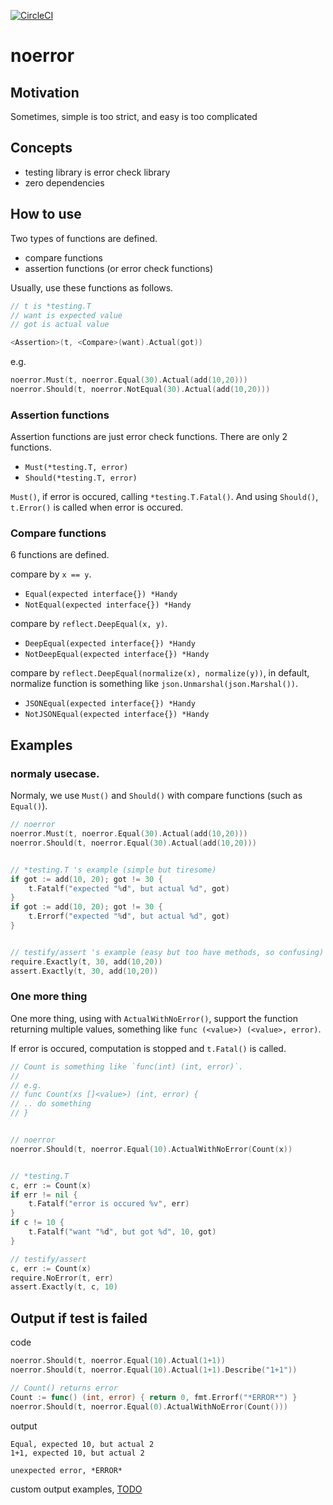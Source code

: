 [![CircleCI](https://circleci.com/gh/podhmo/noerror.svg?style=svg)](https://circleci.com/gh/podhmo/noerror)

# noerror

## Motivation

Sometimes, simple is too strict, and easy is too complicated

## Concepts

- testing library is error check library
- zero dependencies

## How to use

Two types of functions are defined.

- compare functions
- assertion functions (or error check functions)

Usually, use these functions as follows.

```go
// t is *testing.T
// want is expected value
// got is actual value

<Assertion>(t, <Compare>(want).Actual(got))
```

e.g.

```go
noerror.Must(t, noerror.Equal(30).Actual(add(10,20)))
noerror.Should(t, noerror.NotEqual(30).Actual(add(10,20)))
```

### Assertion functions

Assertion functions are just error check functions. There are only 2 functions.

- `Must(*testing.T, error)`
- `Should(*testing.T, error)`

`Must()`, if error is occured, calling `*testing.T.Fatal()`. And using `Should()`, `t.Error()` is called when error is occured.

### Compare functions

6 functions are defined.

compare by `x == y`.

- `Equal(expected interface{}) *Handy`
- `NotEqual(expected interface{}) *Handy`

compare by `reflect.DeepEqual(x, y)`.

- `DeepEqual(expected interface{}) *Handy`
- `NotDeepEqual(expected interface{}) *Handy`

compare by `reflect.DeepEqual(normalize(x), normalize(y))`, in default, normalize function is something like `json.Unmarshal(json.Marshal())`.

- `JSONEqual(expected interface{}) *Handy`
- `NotJSONEqual(expected interface{}) *Handy`

## Examples

### normaly usecase.

Normaly, we use `Must()` and `Should()` with compare functions (such as `Equal()`).

```go
// noerror
noerror.Must(t, noerror.Equal(30).Actual(add(10,20)))
noerror.Should(t, noerror.Equal(30).Actual(add(10,20)))


// *testing.T 's example (simple but tiresome)
if got := add(10, 20); got != 30 {
	t.Fatalf("expected "%d", but actual %d", got)
}
if got := add(10, 20); got != 30 {
	t.Errorf("expected "%d", but actual %d", got)
}


// testify/assert 's example (easy but too have methods, so confusing)
require.Exactly(t, 30, add(10,20))
assert.Exactly(t, 30, add(10,20))
```

### One more thing

One more thing, using with `ActualWithNoError()`, support the function returning multiple values, something like `func (<value>) (<value>, error)`. 

If error is occured, computation is stopped and `t.Fatal()` is called.

```go
// Count is something like `func(int) (int, error)`.
//
// e.g.
// func Count(xs []<value>) (int, error) {
// .. do something
// }


// noerror
noerror.Should(t, noerror.Equal(10).ActualWithNoError(Count(x))


// *testing.T
c, err := Count(x)
if err != nil {
	t.Fatalf("error is occured %v", err)
}
if c != 10 {
	t.Fatalf("want "%d", but got %d", 10, got)
}

// testify/assert
c, err := Count(x)
require.NoError(t, err)
assert.Exactly(t, c, 10)
```

## Output if test is failed

code

```go
noerror.Should(t, noerror.Equal(10).Actual(1+1))
noerror.Should(t, noerror.Equal(10).Actual(1+1).Describe("1+1"))

// Count() returns error
Count := func() (int, error) { return 0, fmt.Errorf("*ERROR*") }
noerror.Should(t, noerror.Equal(0).ActualWithNoError(Count()))
```

output

```
Equal, expected 10, but actual 2
1+1, expected 10, but actual 2

unexpected error, *ERROR*
```

custom output examples, [TODO](https://github.com/podhmo/noerror/blob/ab7573214f6da953fef1a17692ff9abf4d09686c/log_test.go#L59)

